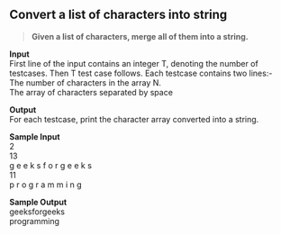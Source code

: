 ## Convert a list of characters into string

> **Given a list of characters, merge all of them into a string.**

**Input**<br/>
First line of the input contains an integer T, denoting the number of testcases. Then T test case follows. Each testcase contains two lines:-<br/>
The number of characters in the array N.<br/>
The array of characters separated by space<br/>

**Output** <br/>
For each testcase, print the character array converted into a string.<br/>

**Sample Input**<br/>
2<br/>
13<br/>
g e e k s f o r g e e k s<br/>
11<br/>
p r o g r a m m i n g<br/>

**Sample Output**<br/>
geeksforgeeks<br/>
programming<br/>
